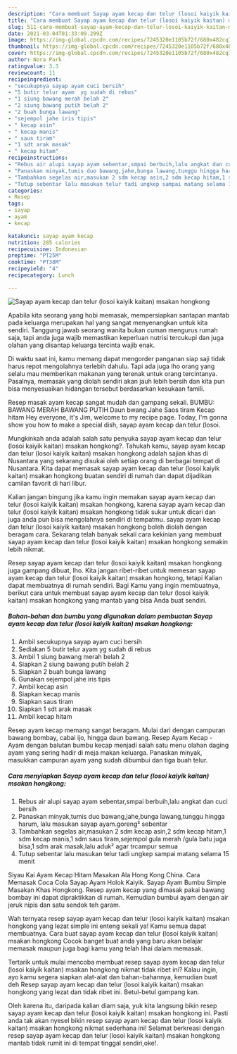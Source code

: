 ```yaml
---
description: "Cara membuat Sayap ayam kecap dan telur (losoi kaiyik kaitan) msakan hongkong yang lezat Untuk Jualan"
title: "Cara membuat Sayap ayam kecap dan telur (losoi kaiyik kaitan) msakan hongkong yang lezat Untuk Jualan"
slug: 511-cara-membuat-sayap-ayam-kecap-dan-telur-losoi-kaiyik-kaitan-msakan-hongkong-yang-lezat-untuk-jualan
date: 2021-03-04T01:33:09.299Z
image: https://img-global.cpcdn.com/recipes/7245320e1105b72f/680x482cq70/sayap-ayam-kecap-dan-telur-losoi-kaiyik-kaitan-msakan-hongkong-foto-resep-utama.jpg
thumbnail: https://img-global.cpcdn.com/recipes/7245320e1105b72f/680x482cq70/sayap-ayam-kecap-dan-telur-losoi-kaiyik-kaitan-msakan-hongkong-foto-resep-utama.jpg
cover: https://img-global.cpcdn.com/recipes/7245320e1105b72f/680x482cq70/sayap-ayam-kecap-dan-telur-losoi-kaiyik-kaitan-msakan-hongkong-foto-resep-utama.jpg
author: Nora Park
ratingvalue: 3.3
reviewcount: 11
recipeingredient:
- "secukupnya sayap ayam cuci bersih"
- "5 butir telur ayam  yg sudah di rebus"
- "1 siung bawang merah belah 2"
- "2 siung bawang putih belah 2"
- "2 buah bunga lawang"
- "sejempol jahe iris tipis"
- " kecap asin"
- " kecap manis"
- " saus tiram"
- "1 sdt arak masak"
- " kecap hitam"
recipeinstructions:
- "Rebus air alupi sayap ayam sebentar,smpai berbuih,lalu angkat dan cuci bersih"
- "Panaskan minyak,tumis duo bawang,jahe,bunga lawang,tunggu hingga harum, lalu masukan sayap ayam.goreng² sebentar"
- "Tambahkan segelas air,masukan 2 sdm kecap asin,2 sdm kecap hitam,1 sdm kecap manis,1 sdm saus tiram,sejempol gula merah /gula batu juga bisa,1 sdm arak masak,lalu aduk² agar trcampur semua"
- "Tutup sebentar lalu masukan telur tadi ungkep sampai matang selama 15 menit"
categories:
- Resep
tags:
- sayap
- ayam
- kecap

katakunci: sayap ayam kecap 
nutrition: 285 calories
recipecuisine: Indonesian
preptime: "PT25M"
cooktime: "PT38M"
recipeyield: "4"
recipecategory: Lunch

---
```



![Sayap ayam kecap dan telur (losoi kaiyik kaitan) msakan hongkong](https://img-global.cpcdn.com/recipes/7245320e1105b72f/680x482cq70/sayap-ayam-kecap-dan-telur-losoi-kaiyik-kaitan-msakan-hongkong-foto-resep-utama.jpg)

Apabila kita seorang yang hobi memasak, mempersiapkan santapan mantab pada keluarga merupakan hal yang sangat menyenangkan untuk kita sendiri. Tanggung jawab seorang  wanita bukan cuman mengurus rumah saja, tapi anda juga wajib memastikan keperluan nutrisi tercukupi dan juga olahan yang disantap keluarga tercinta wajib enak.

Di waktu  saat ini, kamu memang dapat mengorder panganan siap saji tidak harus repot mengolahnya terlebih dahulu. Tapi ada juga lho orang yang selalu mau memberikan makanan yang terenak untuk orang tercintanya. Pasalnya, memasak yang diolah sendiri akan jauh lebih bersih dan kita pun bisa menyesuaikan hidangan tersebut berdasarkan kesukaan famili. 

Resep masak ayam kecap sangat mudah dan gampang sekali. BUMBU: BAWANG MERAH BAWANG PUTIH Daun bwang Jahe Saos tiram Kecap hitam Hey everyone, it&#39;s Jim, welcome to my recipe page. Today, I&#39;m gonna show you how to make a special dish, sayap ayam kecap dan telur (losoi.

Mungkinkah anda adalah salah satu penyuka sayap ayam kecap dan telur (losoi kaiyik kaitan) msakan hongkong?. Tahukah kamu, sayap ayam kecap dan telur (losoi kaiyik kaitan) msakan hongkong adalah sajian khas di Nusantara yang sekarang disukai oleh setiap orang di berbagai tempat di Nusantara. Kita dapat memasak sayap ayam kecap dan telur (losoi kaiyik kaitan) msakan hongkong buatan sendiri di rumah dan dapat dijadikan camilan favorit di hari libur.

Kalian jangan bingung jika kamu ingin memakan sayap ayam kecap dan telur (losoi kaiyik kaitan) msakan hongkong, karena sayap ayam kecap dan telur (losoi kaiyik kaitan) msakan hongkong tidak sukar untuk dicari dan juga anda pun bisa mengolahnya sendiri di tempatmu. sayap ayam kecap dan telur (losoi kaiyik kaitan) msakan hongkong boleh diolah dengan beragam cara. Sekarang telah banyak sekali cara kekinian yang membuat sayap ayam kecap dan telur (losoi kaiyik kaitan) msakan hongkong semakin lebih nikmat.

Resep sayap ayam kecap dan telur (losoi kaiyik kaitan) msakan hongkong juga gampang dibuat, lho. Kita jangan ribet-ribet untuk memesan sayap ayam kecap dan telur (losoi kaiyik kaitan) msakan hongkong, tetapi Kalian dapat membuatnya di rumah sendiri. Bagi Kamu yang ingin membuatnya, berikut cara untuk membuat sayap ayam kecap dan telur (losoi kaiyik kaitan) msakan hongkong yang mantab yang bisa Anda buat sendiri.

<!--inarticleads1-->

##### Bahan-bahan dan bumbu yang digunakan dalam pembuatan Sayap ayam kecap dan telur (losoi kaiyik kaitan) msakan hongkong:

1. Ambil secukupnya sayap ayam cuci bersih
1. Sediakan 5 butir telur ayam  yg sudah di rebus
1. Ambil 1 siung bawang merah belah 2
1. Siapkan 2 siung bawang putih belah 2
1. Siapkan 2 buah bunga lawang
1. Gunakan sejempol jahe iris tipis
1. Ambil  kecap asin
1. Siapkan  kecap manis
1. Siapkan  saus tiram
1. Siapkan 1 sdt arak masak
1. Ambil  kecap hitam


Resep ayam kecap memang sangat beragam. Mulai dari dengan campuran bawang bombay, cabai ijo, hingga daun bawang. Resep Ayam Kecap - Ayam dengan balutan bumbu kecap menjadi salah satu menu olahan daging ayam yang sering hadir di meja makan keluarga. Panaskan minyak, masukkan campuran ayam yang sudah dibumbui dan tiga buah telur. 

<!--inarticleads2-->

##### Cara menyiapkan Sayap ayam kecap dan telur (losoi kaiyik kaitan) msakan hongkong:

1. Rebus air alupi sayap ayam sebentar,smpai berbuih,lalu angkat dan cuci bersih
1. Panaskan minyak,tumis duo bawang,jahe,bunga lawang,tunggu hingga harum, lalu masukan sayap ayam.goreng² sebentar
1. Tambahkan segelas air,masukan 2 sdm kecap asin,2 sdm kecap hitam,1 sdm kecap manis,1 sdm saus tiram,sejempol gula merah /gula batu juga bisa,1 sdm arak masak,lalu aduk² agar trcampur semua
1. Tutup sebentar lalu masukan telur tadi ungkep sampai matang selama 15 menit


Siyau Kai Ayam Kecap Hitam Masakan Ala Hong Kong China. Cara Memasak Coca Cola Sayap Ayam Holok Kaiyik. Sayap Ayam Bumbu Simple Masakan Khas Hongkong. Resep ayam kecap yang dimasak pakai bawang bombay ini dapat dipraktikkan di rumah. Kemudian bumbui ayam dengan air jeruk nipis dan satu sendok teh garam. 

Wah ternyata resep sayap ayam kecap dan telur (losoi kaiyik kaitan) msakan hongkong yang lezat simple ini enteng sekali ya! Kamu semua dapat membuatnya. Cara buat sayap ayam kecap dan telur (losoi kaiyik kaitan) msakan hongkong Cocok banget buat anda yang baru akan belajar memasak maupun juga bagi kamu yang telah lihai dalam memasak.

Tertarik untuk mulai mencoba membuat resep sayap ayam kecap dan telur (losoi kaiyik kaitan) msakan hongkong nikmat tidak ribet ini? Kalau ingin, ayo kamu segera siapkan alat-alat dan bahan-bahannya, kemudian buat deh Resep sayap ayam kecap dan telur (losoi kaiyik kaitan) msakan hongkong yang lezat dan tidak ribet ini. Betul-betul gampang kan. 

Oleh karena itu, daripada kalian diam saja, yuk kita langsung bikin resep sayap ayam kecap dan telur (losoi kaiyik kaitan) msakan hongkong ini. Pasti anda tak akan nyesel bikin resep sayap ayam kecap dan telur (losoi kaiyik kaitan) msakan hongkong nikmat sederhana ini! Selamat berkreasi dengan resep sayap ayam kecap dan telur (losoi kaiyik kaitan) msakan hongkong mantab tidak rumit ini di tempat tinggal sendiri,oke!.

